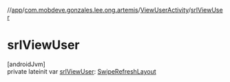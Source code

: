 //[app](../../../index.md)/[com.mobdeve.gonzales.lee.ong.artemis](../index.md)/[ViewUserActivity](index.md)/[srlViewUser](srl-view-user.md)

# srlViewUser

[androidJvm]\
private lateinit var [srlViewUser](srl-view-user.md): [SwipeRefreshLayout](https://developer.android.com/reference/kotlin/androidx/swiperefreshlayout/widget/SwipeRefreshLayout.html)
